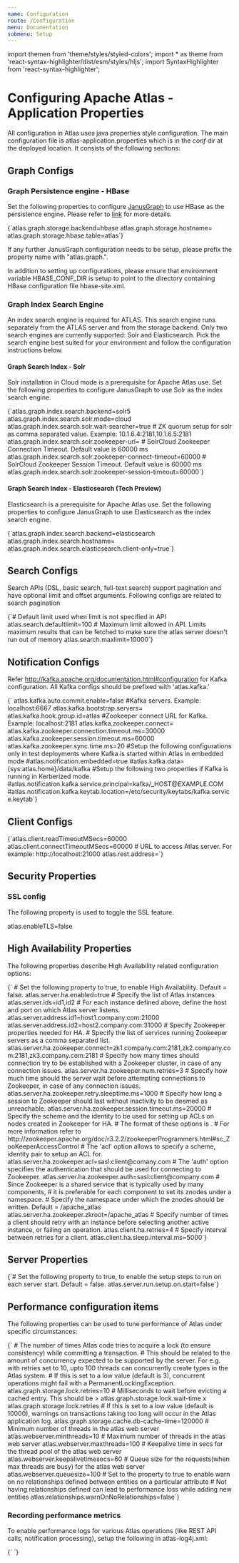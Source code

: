 ```yaml
---
name: Configuration
route: /Configuration
menu: Documentation
submenu: Setup 
---
```

import  themen  from 'theme/styles/styled-colors';
import  * as theme  from 'react-syntax-highlighter/dist/esm/styles/hljs';
import SyntaxHighlighter from 'react-syntax-highlighter';

# Configuring Apache Atlas - Application Properties

All configuration in Atlas uses java properties style configuration. The main configuration file is atlas-application.properties which is in the *conf* dir at the deployed location. It consists of the following sections:


## Graph Configs

### Graph Persistence engine - HBase
Set the following properties to configure [JanusGraph](https://janusgraph.org/) to use HBase as the persistence engine. Please refer to [link](http://docs.janusgraph.org/0.2.0/configuration.html#_hbase_caching) for more details.

<SyntaxHighlighter wrapLines={true} language="shell" style={theme.dark}>
{`atlas.graph.storage.backend=hbase
atlas.graph.storage.hostname=<ZooKeeper Quorum>
atlas.graph.storage.hbase.table=atlas`}
</SyntaxHighlighter>

If any further JanusGraph configuration needs to be setup, please prefix the property name with "atlas.graph.".

In addition to setting up configurations, please ensure that environment variable HBASE_CONF_DIR is setup to point to
the directory containing HBase configuration file hbase-site.xml.

### Graph Index Search Engine

An index search engine is required for ATLAS. This search engine runs separately from the ATLAS server and from the
storage backend. Only two search engines are currently supported: Solr and Elasticsearch. Pick the search engine
best suited for your environment and follow the configuration instructions below.

#### Graph Search Index - Solr
Solr installation in Cloud mode is a prerequisite for Apache Atlas use. Set the following properties to configure JanusGraph to use Solr as the index search engine.

<SyntaxHighlighter wrapLines={true} language="bash" style={themen}>
{`atlas.graph.index.search.backend=solr5
atlas.graph.index.search.solr.mode=cloud
atlas.graph.index.search.solr.wait-searcher=true
# ZK quorum setup for solr as comma separated value. Example: 10.1.6.4:2181,10.1.6.5:2181
atlas.graph.index.search.solr.zookeeper-url=
# SolrCloud Zookeeper Connection Timeout. Default value is 60000 ms
atlas.graph.index.search.solr.zookeeper-connect-timeout=60000
# SolrCloud Zookeeper Session Timeout. Default value is 60000 ms
atlas.graph.index.search.solr.zookeeper-session-timeout=60000`}
</SyntaxHighlighter>

#### Graph Search Index - Elasticsearch (Tech Preview)
Elasticsearch is a prerequisite for Apache Atlas use. Set the following properties to configure JanusGraph to use Elasticsearch as the index search engine.

<SyntaxHighlighter wrapLines={true} language="bash" style={theme.dark}>
{`atlas.graph.index.search.backend=elasticsearch
atlas.graph.index.search.hostname=<hostname(s) of the Elasticsearch master nodes, comma separated>
atlas.graph.index.search.elasticsearch.client-only=true`}
</SyntaxHighlighter>


## Search Configs
Search APIs (DSL, basic search, full-text search) support pagination and have optional limit and offset arguments. Following configs are related to search pagination

<SyntaxHighlighter wrapLines={true} language="bash" style={theme.dark}>
{`# Default limit used when limit is not specified in API
atlas.search.defaultlimit=100
# Maximum limit allowed in API. Limits maximum results that can be fetched to make sure the atlas server doesn't run out of memory
atlas.search.maxlimit=10000`}
</SyntaxHighlighter>


## Notification Configs
Refer http://kafka.apache.org/documentation.html#configuration for Kafka configuration. All Kafka configs should be prefixed with 'atlas.kafka.'

<SyntaxHighlighter wrapLines={true} language="bash"  style={theme.dark}>
{`
atlas.kafka.auto.commit.enable=false
#Kafka servers. Example: localhost:6667
atlas.kafka.bootstrap.servers=
atlas.kafka.hook.group.id=atlas
#Zookeeper connect URL for Kafka. Example: localhost:2181
atlas.kafka.zookeeper.connect=
atlas.kafka.zookeeper.connection.timeout.ms=30000
atlas.kafka.zookeeper.session.timeout.ms=60000
atlas.kafka.zookeeper.sync.time.ms=20
#Setup the following configurations only in test deployments where Kafka is started within Atlas in embedded mode
#atlas.notification.embedded=true
#atlas.kafka.data={sys:atlas.home}/data/kafka
#Setup the following two properties if Kafka is running in Kerberized mode.
#atlas.notification.kafka.service.principal=kafka/_HOST@EXAMPLE.COM
#atlas.notification.kafka.keytab.location=/etc/security/keytabs/kafka.service.keytab`}
</SyntaxHighlighter>

## Client Configs

<SyntaxHighlighter wrapLines={true} language="bash" style={theme.dark}>
{`atlas.client.readTimeoutMSecs=60000
atlas.client.connectTimeoutMSecs=60000
# URL to access Atlas server. For example: http://localhost:21000
atlas.rest.address=`}
</SyntaxHighlighter>


## Security Properties

### SSL config
The following property is used to toggle the SSL feature.

<SyntaxHighlighter wrapLines={true} language="bash" style={theme.dark}>
atlas.enableTLS=false
</SyntaxHighlighter>

## High Availability Properties
The following properties describe High Availability related configuration options:

<SyntaxHighlighter wrapLines={true} language="bash" style={theme.dark}>
{`
# Set the following property to true, to enable High Availability. Default = false.
atlas.server.ha.enabled=true
# Specify the list of Atlas instances
atlas.server.ids=id1,id2
# For each instance defined above, define the host and port on which Atlas server listens.
atlas.server.address.id1=host1.company.com:21000
atlas.server.address.id2=host2.company.com:31000
# Specify Zookeeper properties needed for HA.
# Specify the list of services running Zookeeper servers as a comma separated list.
atlas.server.ha.zookeeper.connect=zk1.company.com:2181,zk2.company.com:2181,zk3.company.com:2181
# Specify how many times should connection try to be established with a Zookeeper cluster, in case of any connection issues.
atlas.server.ha.zookeeper.num.retries=3
# Specify how much time should the server wait before attempting connections to Zookeeper, in case of any connection issues.
atlas.server.ha.zookeeper.retry.sleeptime.ms=1000
# Specify how long a session to Zookeeper should last without inactivity to be deemed as unreachable.
atlas.server.ha.zookeeper.session.timeout.ms=20000
# Specify the scheme and the identity to be used for setting up ACLs on nodes created in Zookeeper for HA.
# The format of these options is <scheme:identity>.
# For more information refer to 
http://zookeeper.apache.org/doc/r3.2.2/zookeeperProgrammers.html#sc_ZooKeeperAccessControl
# The 'acl' option allows to specify a scheme, identity pair to setup an ACL for.
atlas.server.ha.zookeeper.acl=sasl:client@comany.com
# The 'auth' option specifies the authentication that should be used for connecting to Zookeeper.
atlas.server.ha.zookeeper.auth=sasl:client@company.com
# Since Zookeeper is a shared service that is typically used by many components,
# it is preferable for each component to set its znodes under a namespace.
# Specify the namespace under which the znodes should be written. Default = /apache_atlas
atlas.server.ha.zookeeper.zkroot=/apache_atlas
# Specify number of times a client should retry with an instance before selecting another active instance, or failing an operation.
atlas.client.ha.retries=4
# Specify interval between retries for a client.
atlas.client.ha.sleep.interval.ms=5000`}
</SyntaxHighlighter>

## Server Properties
<SyntaxHighlighter wrapLines={true} language="bash" style={theme.dark}>
{`# Set the following property to true, to enable the setup steps to run on each server start. Default = false.
atlas.server.run.setup.on.start=false`}
</SyntaxHighlighter>

## Performance configuration items
The following properties can be used to tune performance of Atlas under specific circumstances:

<SyntaxHighlighter wrapLines={true} language="bash" style={theme.dark}>
{`
# The number of times Atlas code tries to acquire a lock (to ensure consistency) while committing a transaction.
# This should be related to the amount of concurrency expected to be supported by the server. For e.g. with retries set to 10, upto 100 threads can concurrently create types in the Atlas system.
# If this is set to a low value (default is 3), concurrent operations might fail with a PermanentLockingException.
atlas.graph.storage.lock.retries=10
# Milliseconds to wait before evicting a cached entry. This should be > atlas.graph.storage.lock.wait-time x atlas.graph.storage.lock.retries
# If this is set to a low value (default is 10000), warnings on transactions taking too long will occur in the Atlas application log.
atlas.graph.storage.cache.db-cache-time=120000
# Minimum number of threads in the atlas web server
atlas.webserver.minthreads=10
# Maximum number of threads in the atlas web server
atlas.webserver.maxthreads=100
# Keepalive time in secs for the thread pool of the atlas web server
atlas.webserver.keepalivetimesecs=60
# Queue size for the requests(when max threads are busy) for the atlas web server
atlas.webserver.queuesize=100
# Set to the property to true to enable warn on no relationships defined between entities on a particular attribute
# Not having relationships defined can lead to performance loss while adding new entities
atlas.relationships.warnOnNoRelationships=false`}
</SyntaxHighlighter>

### Recording performance metrics
To enable performance logs for various Atlas operations (like REST API calls, notification processing), setup the following in atlas-log4j.xml:

<SyntaxHighlighter wrapLines={true} language="xml" style={theme.dark}>
{`<appender name="perf_appender" class="org.apache.log4j.DailyRollingFileAppender">
  <param name="File" value="/var/log/atlas/atlas_perf.log"/>
  <param name="datePattern" value="'.'yyyy-MM-dd"/>
  <param name="append" value="true"/>
  <layout class="org.apache.log4j.PatternLayout">
    <param name="ConversionPattern" value="%d|%t|%m%n"/>
  </layout>
</appender>

 <logger name="org.apache.atlas.perf" additivity="false">
   <level value="debug"/>
   <appender-ref ref="perf_appender"/>
 </logger>`}
</SyntaxHighlighter>
